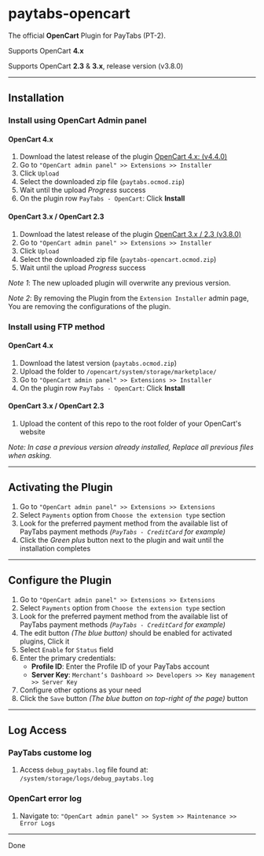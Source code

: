 # paytabs-opencart

The official **OpenCart** Plugin for PayTabs (PT-2).

Supports OpenCart **4.x**

Supports OpenCart **2.3** & **3.x**, release version (v3.8.0)

---

## Installation

### Install using OpenCart Admin panel

#### OpenCart 4.x

1. Download the latest release of the plugin [OpenCart 4.x: (v4.4.0)](https://github.com/paytabscom/paytabs-opencart/releases/download/4.4.0/paytabs.ocmod.zip)
2. Go to `"OpenCart admin panel" >> Extensions >> Installer`
3. Click `Upload`
4. Select the downloaded zip file (`paytabs.ocmod.zip`)
5. Wait until the upload *Progress* success
6. On the plugin row `PayTabs - OpenCart`: Click **Install**

#### OpenCart 3.x / OpenCart 2.3

1. Download the latest release of the plugin [OpenCart 3.x / 2.3 (v3.8.0)](https://github.com/paytabscom/paytabs-opencart/releases/download/3.8.0/paytabs-opencart.ocmod.zip)
2. Go to `"OpenCart admin panel" >> Extensions >> Installer`
3. Click `Upload`
4. Select the downloaded zip file (`paytabs-opencart.ocmod.zip`)
5. Wait until the upload *Progress* success

*Note 1*: The new uploaded plugin will overwrite any previous version.

*Note 2*: By removing the Plugin from the `Extension Installer` admin page, You are removing the configurations of the plugin.

### Install using FTP method

#### OpenCart 4.x

1. Download the latest version (`paytabs.ocmod.zip`)
2. Upload the folder to `/opencart/system/storage/marketplace/`
3. Go to `"OpenCart admin panel" >> Extensions >> Installer`
4. On the plugin row `PayTabs - OpenCart`: Click **Install**

#### OpenCart 3.x / OpenCart 2.3

1. Upload the content of this repo to the root folder of your OpenCart's website

*Note: In case a previous version already installed, Replace all previous files when asking.*

---

## Activating the Plugin

1. Go to `"OpenCart admin panel" >> Extensions >> Extensions`
2. Select `Payments` option from `Choose the extension type` section
3. Look for the preferred payment method from the available list of PayTabs payment methods *(`PayTabs - CreditCard` for example)*
4. Click the *Green plus* button next to the plugin and wait until the installation completes

---

## Configure the Plugin

1. Go to `"OpenCart admin panel" >> Extensions >> Extensions`
2. Select `Payments` option from `Choose the extension type` section
3. Look for the preferred payment method from the available list of PayTabs payment methods *(`PayTabs - CreditCard` for example)*
4. The edit button *(The blue button)* should be enabled for activated plugins, Click it
5. Select `Enable` for `Status` field
6. Enter the primary credentials:
   - **Profile ID**: Enter the Profile ID of your PayTabs account
   - **Server Key**: `Merchant’s Dashboard >> Developers >> Key management >> Server Key`
7. Configure other options as your need
8. Click the `Save` button *(The blue button on top-right of the page)* button

---

## Log Access

### PayTabs custome log

1. Access `debug_paytabs.log` file found at: `/system/storage/logs/debug_paytabs.log`

### OpenCart error log

1. Navigate to: `"OpenCart admin panel" >> System >> Maintenance >> Error Logs`

---

Done
